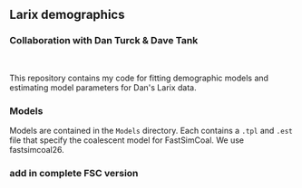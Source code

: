 ## Larix demographics

### Collaboration with Dan Turck & Dave Tank

<br>

This repository contains my code for fitting demographic models and estimating model parameters for Dan's Larix data.


### Models

Models are contained in the `Models` directory. Each contains a `.tpl` and `.est` file that specify the coalescent model for FastSimCoal. We use fastsimcoal26. 



### add in complete FSC version



